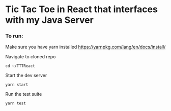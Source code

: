 # Tic Tac Toe in React that interfaces with my Java Server

### To run:

Make sure you have yarn installed
https://yarnpkg.com/lang/en/docs/install/

Navigate to cloned repo
```
cd ~/TTTReact
```

Start the dev server
```
yarn start
```

Run the test suite
```
yarn test
```
